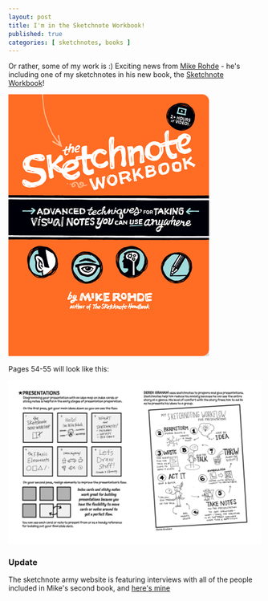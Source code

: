 ```yaml
---
layout: post
title: I'm in the Sketchnote Workbook!
published: true
categories: [ sketchnotes, books ]
---
```


Or rather, some of my work is :) Exciting news from <a href="http://rohdesign.com">Mike Rohde</a> - 
he's including one of my sketchnotes in his new book, the 
<a href="http://rohdesign.com/workbook/" alt="link to book">Sketchnote Workbook</a>! 

<img src="/img/posts/im-in-the-sketchnote-workbook/rohde-sketchnote-workbook.png" alt="book cover" class="u-max-full-width" />

Pages 54-55 will look like this:

<img src="/img/posts/im-in-the-sketchnote-workbook/tsw-ch3-54-55.png" alt="page 55 of book" class="u-max-full-width" />


### Update

The sketchnote army website is featuring interviews with all of the people included in Mike's second book, and 
[here's mine](http://sketchnotearmy.com/blog/2015/2/10/the-sketchnote-workbook-featured-sketchnoter-derek-graham.html)
